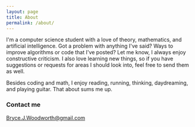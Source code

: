 ```yaml
---
layout: page
title: About
permalink: /about/
---
```


I'm a computer science student with a love of theory, mathematics, and artificial intelligence.
Got a problem with anything I've said? Ways to improve algorithms or code that I've posted?
Let me know, I always enjoy constructive criticism. I also love learning new things, so if you
have suggestions or requests for areas I should look into, feel free to send them as well. 

Besides coding and math, I enjoy reading, running, thinking, daydreaming, and playing guitar. That about sums me up.


### Contact me

Bryce.J.Woodworth@gmail.com
